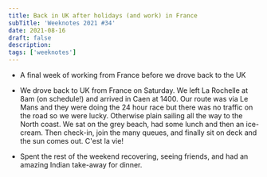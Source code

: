 ```yaml
---
title: Back in UK after holidays (and work) in France
subTitle: 'Weeknotes 2021 #34'
date: 2021-08-16
draft: false
description:
tags: ['weeknotes']
---
```


- A final week of working from France before we drove back to the UK

- We drove back to UK from France on Saturday. We left La Rochelle at 8am (on schedule!) and arrived in Caen at 1400. Our route was via Le Mans and they were doing the 24 hour race but there was no traffic on the road so we were lucky. Otherwise plain sailing all the way to the North coast. We sat on the grey beach, had some lunch and then an ice-cream. Then check-in, join the many queues, and finally sit on deck and the sun comes out. C'est la vie!

- Spent the rest of the weekend recovering, seeing friends, and had an amazing Indian take-away for dinner.


